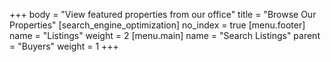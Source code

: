 +++
body = "View featured properties from our office"
title = "Browse Our Properties"
[search_engine_optimization]
no_index = true
[menu.footer]
name = "Listings"
weight = 2
[menu.main]
name = "Search Listings"
parent = "Buyers"
weight = 1
+++
